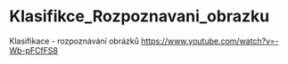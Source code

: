 # Klasifikce_Rozpoznavani_obrazku
Klasifikace - rozpoznávání obrázků
https://www.youtube.com/watch?v=-Wb-pFCfFS8
